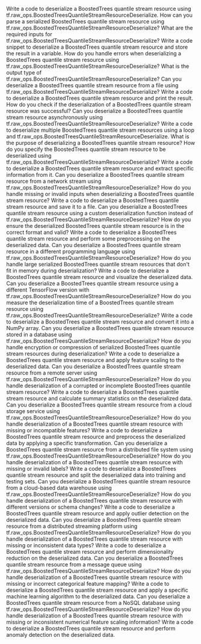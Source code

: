 Write a code to deserialize a BoostedTrees quantile stream resource using tf.raw_ops.BoostedTreesQuantileStreamResourceDeserialize.
How can you parse a serialized BoostedTrees quantile stream resource using tf.raw_ops.BoostedTreesQuantileStreamResourceDeserialize?
What are the required inputs for tf.raw_ops.BoostedTreesQuantileStreamResourceDeserialize?
Write a code snippet to deserialize a BoostedTrees quantile stream resource and store the result in a variable.
How do you handle errors when deserializing a BoostedTrees quantile stream resource using tf.raw_ops.BoostedTreesQuantileStreamResourceDeserialize?
What is the output type of tf.raw_ops.BoostedTreesQuantileStreamResourceDeserialize?
Can you deserialize a BoostedTrees quantile stream resource from a file using tf.raw_ops.BoostedTreesQuantileStreamResourceDeserialize?
Write a code to deserialize a BoostedTrees quantile stream resource and print the result.
How do you check if the deserialization of a BoostedTrees quantile stream resource was successful?
Can you deserialize a BoostedTrees quantile stream resource asynchronously using tf.raw_ops.BoostedTreesQuantileStreamResourceDeserialize?
Write a code to deserialize multiple BoostedTrees quantile stream resources using a loop and tf.raw_ops.BoostedTreesQuantileStreamResourceDeserialize.
What is the purpose of deserializing a BoostedTrees quantile stream resource?
How do you specify the BoostedTrees quantile stream resource to be deserialized using tf.raw_ops.BoostedTreesQuantileStreamResourceDeserialize?
Write a code to deserialize a BoostedTrees quantile stream resource and extract specific information from it.
Can you deserialize a BoostedTrees quantile stream resource from a network stream using tf.raw_ops.BoostedTreesQuantileStreamResourceDeserialize?
How do you handle missing or invalid inputs when deserializing a BoostedTrees quantile stream resource?
Write a code to deserialize a BoostedTrees quantile stream resource and save it to a file.
Can you deserialize a BoostedTrees quantile stream resource using a custom deserialization function instead of tf.raw_ops.BoostedTreesQuantileStreamResourceDeserialize?
How do you ensure the deserialized BoostedTrees quantile stream resource is in the correct format and valid?
Write a code to deserialize a BoostedTrees quantile stream resource and perform some preprocessing on the deserialized data.
Can you deserialize a BoostedTrees quantile stream resource in a different programming language using tf.raw_ops.BoostedTreesQuantileStreamResourceDeserialize?
How do you handle large serialized BoostedTrees quantile stream resources that don't fit in memory during deserialization?
Write a code to deserialize a BoostedTrees quantile stream resource and visualize the deserialized data.
Can you deserialize a BoostedTrees quantile stream resource using a different TensorFlow version with tf.raw_ops.BoostedTreesQuantileStreamResourceDeserialize?
How do you measure the deserialization time of a BoostedTrees quantile stream resource using tf.raw_ops.BoostedTreesQuantileStreamResourceDeserialize?
Write a code to deserialize a BoostedTrees quantile stream resource and convert it into a NumPy array.
Can you deserialize a BoostedTrees quantile stream resource stored in a database using tf.raw_ops.BoostedTreesQuantileStreamResourceDeserialize?
How do you handle encryption or compression of serialized BoostedTrees quantile stream resources during deserialization?
Write a code to deserialize a BoostedTrees quantile stream resource and apply feature scaling to the deserialized data.
Can you deserialize a BoostedTrees quantile stream resource from a remote server using tf.raw_ops.BoostedTreesQuantileStreamResourceDeserialize?
How do you handle deserialization of a corrupted or incomplete BoostedTrees quantile stream resource?
Write a code to deserialize a BoostedTrees quantile stream resource and calculate summary statistics on the deserialized data.
Can you deserialize a BoostedTrees quantile stream resource from a cloud storage service using tf.raw_ops.BoostedTreesQuantileStreamResourceDeserialize?
How do you handle deserialization of a BoostedTrees quantile stream resource with missing or incompatible features?
Write a code to deserialize a BoostedTrees quantile stream resource and preprocess the deserialized data by applying a specific transformation.
Can you deserialize a BoostedTrees quantile stream resource from a distributed file system using tf.raw_ops.BoostedTreesQuantileStreamResourceDeserialize?
How do you handle deserialization of a BoostedTrees quantile stream resource with missing or invalid labels?
Write a code to deserialize a BoostedTrees quantile stream resource and split the deserialized data into training and testing sets.
Can you deserialize a BoostedTrees quantile stream resource from a cloud-based data warehouse using tf.raw_ops.BoostedTreesQuantileStreamResourceDeserialize?
How do you handle deserialization of a BoostedTrees quantile stream resource with different versions or schema changes?
Write a code to deserialize a BoostedTrees quantile stream resource and apply outlier detection on the deserialized data.
Can you deserialize a BoostedTrees quantile stream resource from a distributed streaming platform using tf.raw_ops.BoostedTreesQuantileStreamResourceDeserialize?
How do you handle deserialization of a BoostedTrees quantile stream resource with missing or inconsistent data types?
Write a code to deserialize a BoostedTrees quantile stream resource and perform dimensionality reduction on the deserialized data.
Can you deserialize a BoostedTrees quantile stream resource from a message queue using tf.raw_ops.BoostedTreesQuantileStreamResourceDeserialize?
How do you handle deserialization of a BoostedTrees quantile stream resource with missing or incorrect categorical feature mapping?
Write a code to deserialize a BoostedTrees quantile stream resource and apply a specific machine learning algorithm to the deserialized data.
Can you deserialize a BoostedTrees quantile stream resource from a NoSQL database using tf.raw_ops.BoostedTreesQuantileStreamResourceDeserialize?
How do you handle deserialization of a BoostedTrees quantile stream resource with missing or inconsistent numerical feature scaling information?
Write a code to deserialize a BoostedTrees quantile stream resource and perform anomaly detection on the deserialized data.